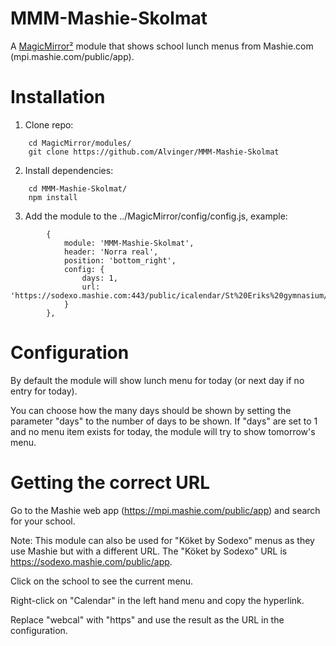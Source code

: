 # MMM-Mashie-Skolmat
A [MagicMirror²](https://github.com/MichMich/MagicMirror) module that shows school lunch menus from Mashie.com (mpi.mashie.com/public/app).

# Installation
1. Clone repo:
```
	cd MagicMirror/modules/
	git clone https://github.com/Alvinger/MMM-Mashie-Skolmat
```
2. Install dependencies:
```
	cd MMM-Mashie-Skolmat/
	npm install
```
3. Add the module to the ../MagicMirror/config/config.js, example:
```
		{
			module: 'MMM-Mashie-Skolmat',
			header: 'Norra real',
			position: 'bottom_right',
			config: {
				days: 1,
				url: 'https://sodexo.mashie.com:443/public/icalendar/St%20Eriks%20gymnasium/6639b607.ics'
			}
		},
```

# Configuration
By default the module will show lunch menu for today (or next day if no entry for today).

You can choose how the many days should be shown by setting the parameter "days" to the number of days to be shown. If "days" are set to 1 and no menu item exists for today, the module will try to show tomorrow's menu.

# Getting the correct URL
Go to the Mashie web app (https://mpi.mashie.com/public/app) and search for your school.

Note: This module can also be used for "Köket by Sodexo" menus as they use Mashie but with a different URL. The "Köket by Sodexo" URL is https://sodexo.mashie.com/public/app.

Click on the school to see the current menu.

Right-click on "Calendar" in the left hand menu and copy the hyperlink.

Replace "webcal" with "https" and use the result as the URL in the configuration.
